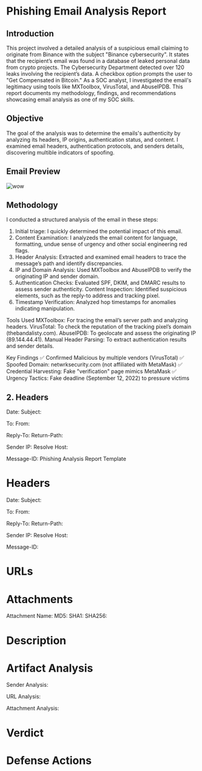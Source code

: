 # Phishing Email Analysis Report

## Introduction <a id="introduction"></a>
This project involved a detailed analysis of a suspicious email claiming to originate from Binance with the subject "Binance cybersecurity". It states that the recipient’s email was found in a database of leaked personal data from crypto projects.  The Cybersecurity Department detected over 120 leaks involving the recipient’s data. A checkbox option prompts the user to "Get Compensated in Bitcoin." As a SOC analyst, I investigated the email's legitimacy using tools like MXToolbox, VirusTotal, and AbuseIPDB. This report documents my methodology, findings, and recommendations showcasing email analysis as one of my SOC skills.

## Objective <a id="objective"></a> 
The goal of the analysis was to determine the emails's authenticity by analyzing its headers, IP origins, authentication status, and content. I examined email headers, authentication protocols, and senders details, discovering multible indicators of spoofing.

## Email Preview <a id="email preview"></a>
 ![wow](https://github.com/user-attachments/assets/c0d87fcd-9770-470c-94c4-4b3f8d05df72)

## Methodology <a id="methodology"></a> 
I conducted a structured analysis of the email in these steps: 
1. Initial triage: I quickly determined the potential impact of this email.
2. Content Examination: I analyzeds the email content for language, formatting, undue sense of urgency and other social engineering red flags.
3.  Header Analysis: Extracted and examined email headers to trace the message’s path and identify discrepancies.
4. IP and Domain Analysis: Used MXToolbox and AbuseIPDB to verify the originating IP and sender domain.
5. Authentication Checks: Evaluated SPF, DKIM, and DMARC results to assess sender authenticity.
Content Inspection: Identified suspicious elements, such as the reply-to address and tracking pixel.
6. Timestamp Verification: Analyzed hop timestamps for anomalies indicating manipulation.

Tools Used
MXToolbox: For tracing the email’s server path and analyzing headers.
VirusTotal: To check the reputation of the tracking pixel’s domain (thebandalisty.com).
AbuseIPDB: To geolocate and assess the originating IP (89.144.44.41).
Manual Header Parsing: To extract authentication results and sender details.


Key Findings
✅ Confirmed Malicious by multiple vendors (VirusTotal)
✅ Spoofed Domain: netwrksecurity.com (not affiliated with MetaMask)
✅ Credential Harvesting: Fake "verification" page mimics MetaMask
✅ Urgency Tactics: Fake deadline (September 12, 2022) to pressure victims

## 2. Headers
Date:
Subject:

To:
From:

Reply-To:
Return-Path:

Sender IP:
Resolve Host:

Message-ID:
Phishing Analysis Report Template

Headers
======================================
Date:
Subject:

To:
From:

Reply-To:
Return-Path:

Sender IP:
Resolve Host:

Message-ID:


URLs
=======================================



Attachments
======================================
Attachment Name:
MD5:
SHA1:
SHA256:


Description
======================================



Artifact Analysis
======================================
Sender Analysis:


URL Analysis:


Attachment Analysis:



Verdict
======================================



Defense Actions
======================================


